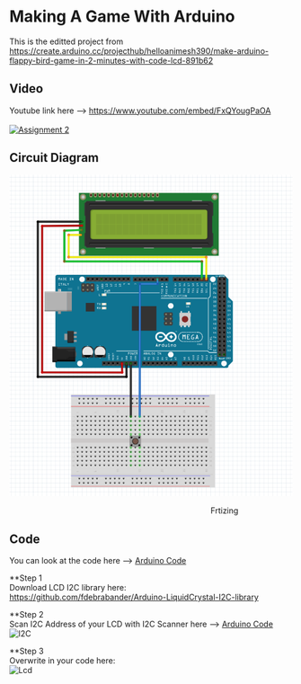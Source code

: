 # Making A Game With Arduino  </br>
This is the editted project from https://create.arduino.cc/projecthub/helloanimesh390/make-arduino-flappy-bird-game-in-2-minutes-with-code-lcd-891b62  </br>

## Video  </br>

Youtube link here --> https://www.youtube.com/embed/FxQYougPaOA </br>   
[![Assignment 2](https://img.youtube.com/vi/FxQYougPaOA/0.jpg)](https://www.youtube.com/watch?v=FxQYougPaOA)  </br>

## Circuit Diagram

 <img src="https://github.com/Basitzaky/Embedded_System/blob/main/Assignment%202/Ass%202.PNG" />   
  
&nbsp; &nbsp; &nbsp; &nbsp; &nbsp; &nbsp; &nbsp; &nbsp; &nbsp; &nbsp; &nbsp; &nbsp; &nbsp; &nbsp; &nbsp; &nbsp; &nbsp; &nbsp; &nbsp; &nbsp; &nbsp; &nbsp; &nbsp;&nbsp; &nbsp; &nbsp; &nbsp; &nbsp; &nbsp; &nbsp; &nbsp; &nbsp; &nbsp; &nbsp; &nbsp; &nbsp; &nbsp; &nbsp; &nbsp; &nbsp; &nbsp; &nbsp; &nbsp; &nbsp; &nbsp; &nbsp; Frtizing

## Code  </br>

You can look at the code here --> <a href="https://github.com/Basitzaky/Embedded_System/blob/main/Assignment%202/Flappy_Bird.ino">Arduino Code</a> </br>

**Step 1 </br>
Download LCD I2C library here:   </br>
https://github.com/fdebrabander/Arduino-LiquidCrystal-I2C-library

**Step 2 </br>
Scan I2C Address of your LCD with I2C Scanner here --> <a href="https://github.com/Basitzaky/Embedded_System/blob/main/Assignment%202/I2C_Scanner.ino">Arduino Code</a> </br>
![I2C](https://user-images.githubusercontent.com/56385955/104174553-82437b00-5441-11eb-9428-e0a42d117672.PNG)  </br>

**Step 3  </br>
Overwrite in your code here:  </br>
![Lcd](https://user-images.githubusercontent.com/56385955/104174573-840d3e80-5441-11eb-8179-868e2efd67da.PNG)    </br>
